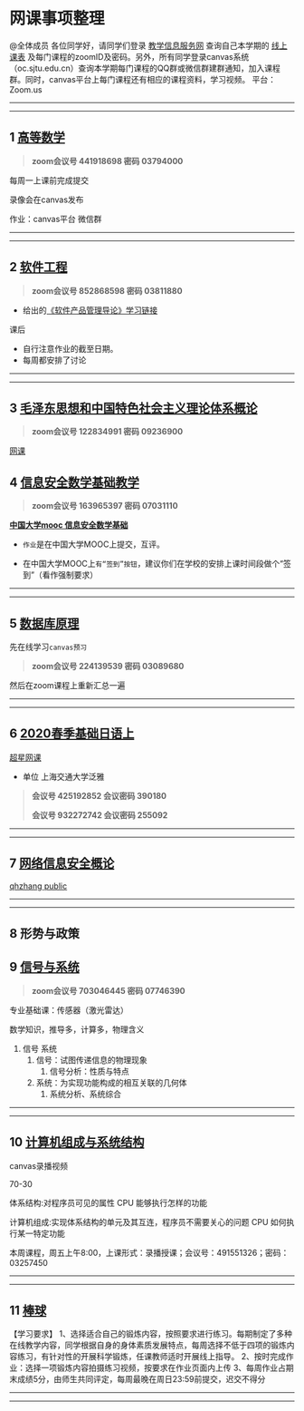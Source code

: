 # 网课事项整理

@全体成员 各位同学好，请同学们登录
[教学信息服务网](http://kbcx.sjtu.edu.cn)
查询自己本学期的
[线上课表](http://kbcx.sjtu.edu.cn/kbcx/xskbcx_cxXskbcxIndex.html?gnmkdm=N2151&layout=default&su=518021910331)
及每门课程的zoomID及密码。另外，所有同学登录canvas系统（oc.sjtu.edu.cn）查询本学期每门课程的QQ群或微信群建群通知，加入课程群。同时，canvas平台上每门课程还有相应的课程资料，学习视频。
平台：Zoom.us

---

---

## 1 [高等数学](https://oc.sjtu.edu.cn/courses/18276)

> **zoom会议号 441918698 密码 03794000**

每周一上课前完成提交

录像会在canvas发布

作业：canvas平台 微信群

---

---

## 2 [软件工程](https://oc.sjtu.edu.cn/courses/17210)

> **zoom会议号 852868598 密码 03811880**

- 给出的[《软件产品管理导论》学习链接](https://www.coursera.org/learn/introduction-to-software-product-management?specialization=product-management)

课后

- 自行注意作业的截至日期。
- 每周都安排了讨论

---

---

## 3 [毛泽东思想和中国特色社会主义理论体系概论](https://oc.sjtu.edu.cn/courses/18232)

> **zoom会议号 122834991 密码 09236900**

[网课](https://www.icourse163.org/course/SJTU-1207122810)

## 4 [信息安全数学基础教学](https://oc.sjtu.edu.cn/courses/17217)

> **zoom会议号 163965397 密码 07031110**

[**中国大学mooc 信息安全数学基础**](https://www.icourse163.org/learn/SJTU-1003379015?tid=1450226487#/learn/content)

- `作业`是在中国大学MOOC上提交，互评。

- 在中国大学MOOC上`有“签到”按钮`，建议你们在学校的安排上课时间段做个“签到”（看作强制要求）

---

---

## 5 [数据库原理](https://oc.sjtu.edu.cn/courses/17227)

先在线学习`canvas预习`

> **zoom会议号 224139539 密码 03089680**

然后在zoom课程上重新汇总一遍

---

---

## 6 [2020春季基础日语上](https://oc.sjtu.edu.cn/courses/18188)

[超星网课](http://i.mooc.chaoxing.com/settings/info?t=1582429668732)

- 单位 上海交通大学泛雅

> **会议号 425192852 会议密码 390180**
>
> **会议号 932272742 会议密码 255092**

---

---

## 7 [网络信息安全概论](https://oc.sjtu.edu.cn/courses/17208)

[qhzhang public](ftp://public.sjtu.edu.cn)

---

---

## 8 形势与政策

## 9 [信号与系统](https://oc.sjtu.edu.cn/courses/18616)

> **zoom会议号 703046445 密码 07746390**

专业基础课：传感器（激光雷达）

数学知识，推导多，计算多，物理含义

1. 信号 系统
   1. 信号：试图传递信息的物理现象
      1. 信号分析：性质与特点
   2. 系统：为实现功能构成的相互关联的几何体
      1. 系统分析、系统综合

---

---

## 10 [计算机组成与系统结构](https://oc.sjtu.edu.cn/courses/17207)

canvas录播视频

70-30

体系结构:对程序员可见的属性
   CPU 能够执行怎样的功能

计算机组成:实现体系结构的单元及其互连，程序员不需要关心的问题
   CPU 如何执行某一特定功能

本周课程，周五上午8:00，上课形式：录播授课；会议号：491551326；密码：03257450

---

---

## 11 [棒球](https://oc.sjtu.edu.cn/courses/19682)

【学习要求】
1、选择适合自己的锻炼内容，按照要求进行练习。每期制定了多种在线教学内容，同学根据自身的身体素质发展特点，每周选择不低于四项的锻炼内容练习，有针对性的开展科学锻炼，任课教师适时开展线上指导。
2、按时完成作业：选择一项锻炼内容拍摄练习视频，按要求在作业页面内上传
3、每周作业占期末成绩5分，由师生共同评定，每周最晚在周日23:59前提交，迟交不得分

---

---
